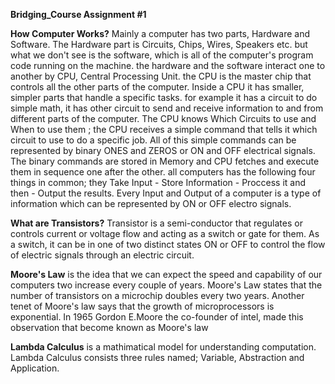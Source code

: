 **Bridging_Course Assignment #1**

**How Computer Works?**
Mainly a computer has two parts, Hardware and Software. The Hardware part is Circuits, Chips, Wires, Speakers etc. but what we don't see is the software, which is all of the computer's program code running on the machine. the hardware and the software interact one to another by CPU, Central Processing Unit. the CPU is the master chip that controls all the other parts of the computer. Inside a CPU it has smaller, simpler parts that handle a specific tasks. for example it has a circuit to do simple math, it has other circuit to send and receive information to and from different parts of the computer. The CPU knows Which Circuits to use and When to use them ; the CPU receives a simple command that tells it which circuit to use to do a specific job. All of this simple commands can be represented by binary ONES and ZEROS or ON and OFF electrical signals. The binary commands are stored in Memory and CPU fetches and execute them in sequence one after the other. all computers has the following four things in common; they Take Input - Store Information - Proccess it and then - Output the results. Every Input and Output of a computer is a type of information which can be represented by ON or OFF electro signals.

**What are Transistors?**
Transistor is a semi-conductor that regulates or controls current or voltage flow and acting as a switch or gate for them. As a switch, it can be in one of two distinct states ON or OFF to control the flow of electric signals through an electric circuit.

**Moore's Law**
is the idea that we can expect the speed and capability of our computers two increase every couple of years. Moore's Law states that the number of transistors on a microchip doubles every two years. Another tenet of Moore's law says that the growth of microprocessors is exponential. In 1965 Gordon E.Moore the co-founder of intel, made this observation that become known as Moore's law

**Lambda Calculus**
is a mathimatical model for understanding computation. Lambda Calculus consists three rules named; Variable, Abstraction and Application.
